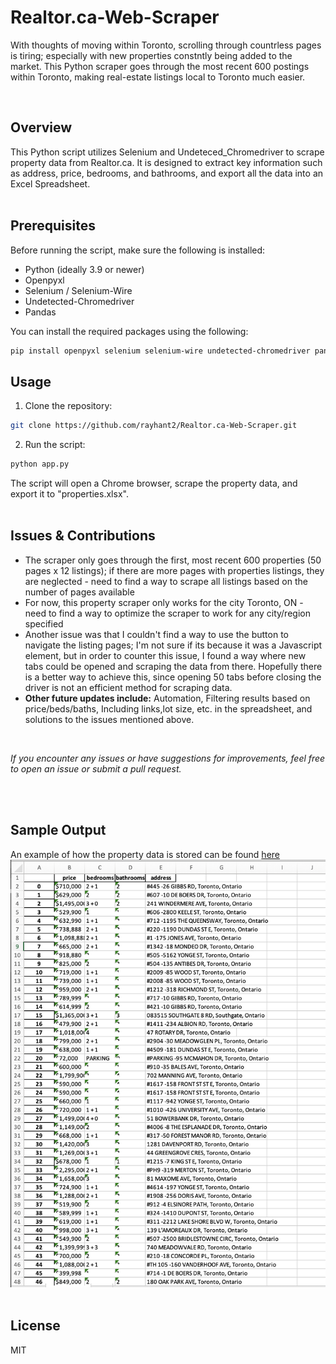 # Realtor.ca-Web-Scraper
With thoughts of moving within Toronto, scrolling through countrless pages is tiring; especially with new properties constntly being added to the market. This Python scraper goes through the most recent 600 postings within Toronto, making real-estate listings local to Toronto much easier.

<br>

## Overview
This Python script utilizes Selenium and Undeteced_Chromedriver to scrape property data from Realtor.ca. It is designed to extract key information such as address, price, bedrooms, and bathrooms, and export all the data into an Excel Spreadsheet. 
<br>
<br>

## Prerequisites

Before running the script, make sure the following is installed:
* Python (ideally 3.9 or newer)
* Openpyxl
* Selenium / Selenium-Wire
* Undetected-Chromedriver
* Pandas

You can install the required packages using the following:

```bash
pip install openpyxl selenium selenium-wire undetected-chromedriver pandas
```


## Usage

1. Clone the repository:
```bash
git clone https://github.com/rayhant2/Realtor.ca-Web-Scraper.git
```
2. Run the script:
```bash
python app.py
```
The script will open a Chrome browser, scrape the property data, and export it to "properties.xlsx".
<br>
<br>

## Issues & Contributions

- The scraper only goes through the first, most recent 600 properties (50 pages x 12 listings); if there are more pages with properties listings, they are neglected - need to find a way to scrape all listings based on the number of pages available
- For now, this property scraper only works for the city Toronto, ON - need to find a way to optimize the scraper to work for any city/region specified
- Another issue was that I couldn't find a way to use the button to navigate the listing pages; I'm not sure if its because it was a Javascript element, but in order to counter this issue, I found a way where new tabs could be opened and scraping the data from there. Hopefully there is a better way to achieve this, since opening 50 tabs before closing the driver is not an efficient method for scraping data.
  <br>
- **Other future updates include:** Automation, Filtering results based on price/beds/baths, Including links,lot size, etc. in the spreadsheet, and solutions to the issues mentioned above.
<br>

*If you encounter any issues or have suggestions for improvements, feel free to open an issue or submit a pull request.*

<br>
<br>

## Sample Output

An example of how the property data is stored can be found [here](https://docs.google.com/spreadsheets/d/1aM_vApPpdhtAUYlaJLqrn1uvG76cN5xt/edit?usp=sharing&ouid=110438645510711714527&rtpof=true&sd=true)
<br>
![Image](/output/properties.jpg)
<br>
<br>

## License
MIT
